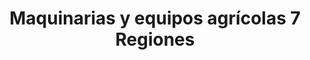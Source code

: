 ---
title: "Maquinarias y equipos agrícolas 7 Regiones"
url: /oaxaca-de-juarez/maquinarias-y-equipos-agricolas-7-regiones/
shop: agraria
---